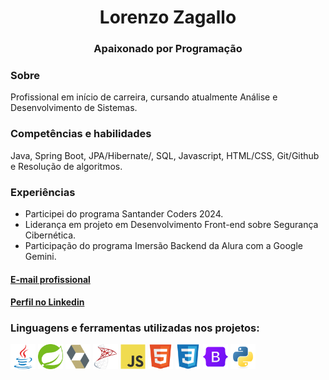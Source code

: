 <h1 align="center">Lorenzo Zagallo</h1>
<h3 align="center">Apaixonado por Programação</h3>

### Sobre
Profissional em início de carreira, cursando atualmente Análise e Desenvolvimento de Sistemas. 

### Competências e habilidades
Java, Spring Boot, JPA/Hibernate/, SQL, Javascript, HTML/CSS, Git/Github e Resolução de algoritmos.

### Experiências
- Participei do programa Santander Coders 2024.
- Liderança em projeto em Desenvolvimento Front-end sobre Segurança Cibernética.
- Participação do programa Imersão Backend da Alura com a Google Gemini.

#### <a href="l.zagallo.dev@gmail.com">E-mail profissional</a>

#### <a href="https://www.linkedin.com/in/lorenzo-zagallo-07654a2b9/">Perfil no Linkedin</a>

<h3 align="left">Linguagens e ferramentas utilizadas nos projetos:</h3>
  <p align="left">
    <img src="https://github.com/devicons/devicon/blob/master/icons/java/java-original.svg" alt="java" width="40" height="40"/>
    <img src="https://github.com/devicons/devicon/blob/master/icons/spring/spring-original.svg" alt="spring" width="40" height="40"/>
    <img src="https://github.com/devicons/devicon/blob/master/icons/hibernate/hibernate-original.svg" alt="hibernate" width="40" height="40"/> 
    <img src="https://github.com/devicons/devicon/blob/master/icons/microsoftsqlserver/microsoftsqlserver-original.svg" alt="mssql" width="40" height="40"/>
    <img src="https://github.com/devicons/devicon/blob/master/icons/javascript/javascript-original.svg" alt="javascript" width="40" height="40"/>
    <img src="https://github.com/devicons/devicon/blob/master/icons/html5/html5-original.svg" alt="html5" width="40" height="40"/> 
    <img src="https://github.com/devicons/devicon/blob/master/icons/css3/css3-original.svg" alt="css3" width="40" height="40"/>
    <img src="https://github.com/devicons/devicon/blob/master/icons/bootstrap/bootstrap-original.svg" alt="bootstrap" width="40" height="40"/>
    <img src="https://github.com/devicons/devicon/blob/master/icons/python/python-original.svg" alt="python" width="40" height="40"/>
  </p>
